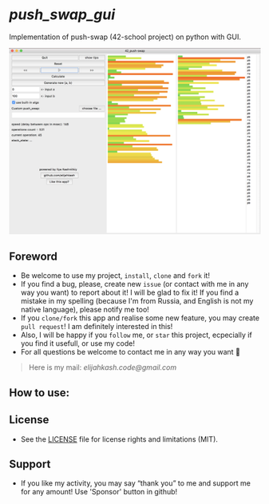 # *push_swap_gui*

Implementation of push-swap (42-school project) on python with GUI.

![](.github/app_preview.png)

## Foreword

- Be welcome to use my project, `install`, `clone` and `fork` it!
- If you find a bug, please, create new `issue` (or contact with me in any way you want) to report about it! I will be glad to fix it! If you find a mistake in my spelling (because I'm from Russia, and English is not my native language), please notify me too!
- If you `clone/fork` this app and realise some new feature, you may create `pull request`! I am definitely interested in this!
- Also, I will be happy if you `follow` me, or `star` this project, ecpecially if you find it usefull, or use my code!
- For all questions be welcome to contact me in any way you want 👋
> Here is my  mail: _elijahkash.code@gmail.com_

## How to use:



## License
- See the [LICENSE](./LICENSE) file for license rights and limitations (MIT).

## Support
- If you like my activity, you may say “thank you” to me and support me for any amount! Use 'Sponsor' button in github!
